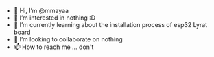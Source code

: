 - 👋 Hi, I’m @mmayaa
- 👀 I’m interested in nothing :D
- 🌱 I’m currently learning about the installation process of esp32 Lyrat board
- 💞️ I’m looking to collaborate on nothing
- 📫 How to reach me ... don't
<!---
mmayaa/mmayaa is a ✨ special ✨ repository because its `README.md` (this file) appears on your GitHub profile.
You can click the Preview link to take a look at your changes.
--->
